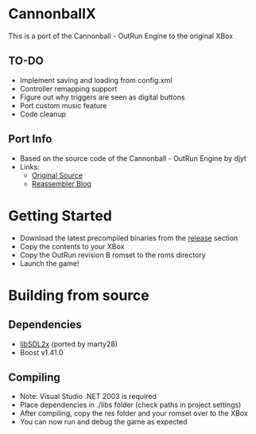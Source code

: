 # CannonballX
This is a port of the Cannonball - OutRun Engine to the original XBox
## TO-DO
- Implement saving and loading from config.xml
- Controller remapping support
- Figure out why triggers are seen as digital buttons
- Port custom music feature
- Code cleanup
## Port Info
- Based on the source code of the Cannonball - OutRun Engine by djyt
- Links:
  - [Original Source](https://github.com/djyt/cannonball)
  - [Reassembler Blog](http://reassembler.blogspot.co.uk/)
# Getting Started
- Download the latest precompiled binaries from the [release](https://github.com/kfkos/CannonballX/releases) section
- Copy the contents to your XBox
- Copy the OutRun revision B romset to the roms directory
- Launch the game!
# Building from source
## Dependencies
- [libSDL2x](https://github.com/marty28/libSDL2x) (ported by marty28)
- Boost v1.41.0
## Compiling
- Note: Visual Studio .NET 2003 is required
- Place dependencies in ./libs folder (check paths in project settings)
- After compiling, copy the res folder and your romset over to the XBox
- You can now run and debug the game as expected
